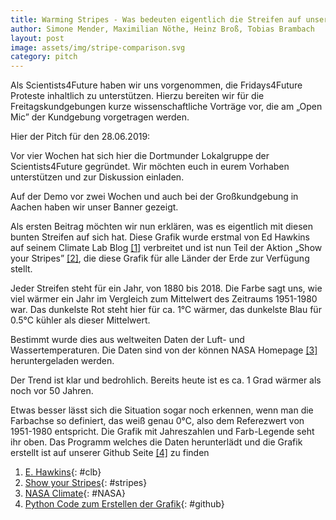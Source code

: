 ```yaml
---
title: Warming Stripes - Was bedeuten eigentlich die Streifen auf unserem Banner?
author: Simone Mender, Maximilian Nöthe, Heinz Broß, Tobias Brambach
layout: post
image: assets/img/stripe-comparison.svg
category: pitch
---
```


Als Scientists4Future haben wir uns vorgenommen, 
die Fridays4Future Proteste inhaltlich zu unterstützen.
Hierzu bereiten wir für die Freitagskundgebungen kurze wissenschaftliche Vorträge
vor, die am „Open Mic” der Kundgebung vorgetragen werden.

Hier der Pitch für den 28.06.2019:


Vor vier Wochen hat sich hier die Dortmunder Lokalgruppe der Scientists4Future gegründet.
Wir möchten euch in eurem Vorhaben unterstützen und zur Diskussion einladen.

Auf der Demo vor zwei Wochen und auch bei der Großkundgebung in Aachen haben wir unser Banner gezeigt.

Als ersten Beitrag möchten wir nun erklären, was es eigentlich mit diesen bunten Streifen auf sich hat.
Diese Grafik wurde erstmal von Ed Hawkins auf seinem Climate Lab Blog [\[1\]](#clb) verbreitet
und ist nun Teil der Aktion „Show your Stripes” [\[2\]](#stripes),
die diese Grafik für alle Länder der Erde zur Verfügung stellt.

Jeder Streifen steht für ein Jahr, von 1880 bis 2018.
Die Farbe sagt uns, wie viel wärmer ein Jahr im Vergleich zum Mittelwert des Zeitraums 1951-1980 war.
Das dunkelste Rot steht hier für ca. 1°C wärmer, das dunkelste Blau für 0.5°C kühler als dieser Mittelwert.

Bestimmt wurde dies aus weltweiten Daten der Luft- und Wassertemperaturen. 
Die Daten sind von der können NASA Homepage [\[3\]](#NASA) heruntergeladen werden.

Der Trend ist klar und bedrohlich. Bereits heute ist es ca. 1 Grad wärmer als noch vor 50 Jahren.

Etwas besser lässt sich die Situation sogar noch erkennen, wenn man die Farbachse so
definiert, das weiß genau 0°C, also dem Referezwert von 1951-1980 entspricht.
Die Grafik mit Jahreszahlen und Farb-Legende seht ihr oben.
Das Programm welches die Daten herunterlädt und die Grafik erstellt ist auf
unserer Github Seite [\[4\]](#github) zu finden

1. [E. Hawkins](http://www.climate-lab-book.ac.uk/){: #clb} 
1. [Show your Stripes](https://showyourstripes.info/){: #stripes}
1. [NASA Climate](https://climate.nasa.gov/vital-signs/global-temperature/){: #NASA} 
1. [Python Code zum Erstellen der Grafik](https://github.com/s4f-dortmund/material/blob/master/plot_compare_scale.py){: #github}
